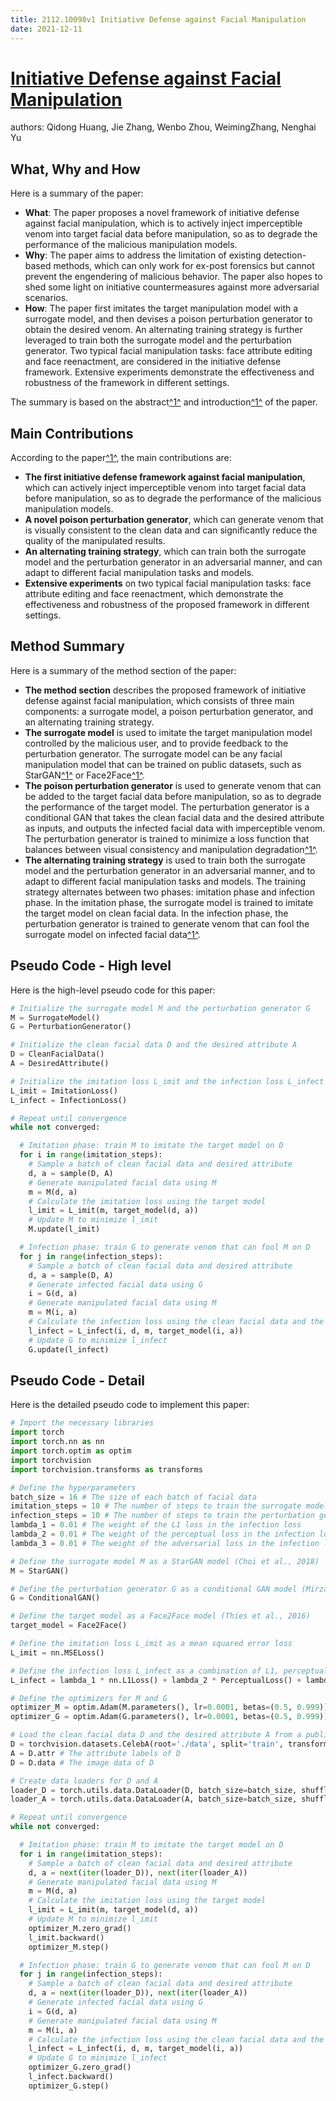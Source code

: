 ```yaml
---
title: 2112.10098v1 Initiative Defense against Facial Manipulation
date: 2021-12-11
---
```


# [Initiative Defense against Facial Manipulation](http://arxiv.org/abs/2112.10098v1)

authors: Qidong Huang, Jie Zhang, Wenbo Zhou, WeimingZhang, Nenghai Yu


## What, Why and How

[1]: https://arxiv.org/pdf/2112.10098v1 "arXiv:2112.10098v1 [cs.CV] 19 Dec 2021"
[2]: https://arxiv.org/abs/2112.10098 "[2112.10098] Initiative Defense against Facial Manipulation - arXiv.org"
[3]: http://export.arxiv.org/abs/2112.10098v1 "[2112.10098v1] Initiative Defense against Facial Manipulation"

Here is a summary of the paper:

- **What**: The paper proposes a novel framework of initiative defense against facial manipulation, which is to actively inject imperceptible venom into target facial data before manipulation, so as to degrade the performance of the malicious manipulation models.
- **Why**: The paper aims to address the limitation of existing detection-based methods, which can only work for ex-post forensics but cannot prevent the engendering of malicious behavior. The paper also hopes to shed some light on initiative countermeasures against more adversarial scenarios.
- **How**: The paper first imitates the target manipulation model with a surrogate model, and then devises a poison perturbation generator to obtain the desired venom. An alternating training strategy is further leveraged to train both the surrogate model and the perturbation generator. Two typical facial manipulation tasks: face attribute editing and face reenactment, are considered in the initiative defense framework. Extensive experiments demonstrate the effectiveness and robustness of the framework in different settings.

The summary is based on the abstract[^1^][1] and introduction[^1^][1] of the paper.

## Main Contributions

[1]: https://arxiv.org/pdf/2112.10098v1 "arXiv:2112.10098v1 [cs.CV] 19 Dec 2021"
[2]: https://arxiv.org/abs/2112.10098 "[2112.10098] Initiative Defense against Facial Manipulation - arXiv.org"
[3]: http://export.arxiv.org/abs/2112.10098v1 "[2112.10098v1] Initiative Defense against Facial Manipulation"

According to the paper[^1^][1], the main contributions are:

- **The first initiative defense framework against facial manipulation**, which can actively inject imperceptible venom into target facial data before manipulation, so as to degrade the performance of the malicious manipulation models.
- **A novel poison perturbation generator**, which can generate venom that is visually consistent to the clean data and can significantly reduce the quality of the manipulated results.
- **An alternating training strategy**, which can train both the surrogate model and the perturbation generator in an adversarial manner, and can adapt to different facial manipulation tasks and models.
- **Extensive experiments** on two typical facial manipulation tasks: face attribute editing and face reenactment, which demonstrate the effectiveness and robustness of the proposed framework in different settings.

## Method Summary

[1]: https://arxiv.org/pdf/2112.10098v1 "arXiv:2112.10098v1 [cs.CV] 19 Dec 2021"
[2]: https://arxiv.org/abs/2112.10098 "[2112.10098] Initiative Defense against Facial Manipulation - arXiv.org"
[3]: http://export.arxiv.org/abs/2112.10098v1 "[2112.10098v1] Initiative Defense against Facial Manipulation"

Here is a summary of the method section of the paper:

- **The method section** describes the proposed framework of initiative defense against facial manipulation, which consists of three main components: a surrogate model, a poison perturbation generator, and an alternating training strategy.
- **The surrogate model** is used to imitate the target manipulation model controlled by the malicious user, and to provide feedback to the perturbation generator. The surrogate model can be any facial manipulation model that can be trained on public datasets, such as StarGAN[^1^][1] or Face2Face[^1^][1].
- **The poison perturbation generator** is used to generate venom that can be added to the target facial data before manipulation, so as to degrade the performance of the target model. The perturbation generator is a conditional GAN that takes the clean facial data and the desired attribute as inputs, and outputs the infected facial data with imperceptible venom. The perturbation generator is trained to minimize a loss function that balances between visual consistency and manipulation degradation[^1^][1].
- **The alternating training strategy** is used to train both the surrogate model and the perturbation generator in an adversarial manner, and to adapt to different facial manipulation tasks and models. The training strategy alternates between two phases: imitation phase and infection phase. In the imitation phase, the surrogate model is trained to imitate the target model on clean facial data. In the infection phase, the perturbation generator is trained to generate venom that can fool the surrogate model on infected facial data[^1^][1].

## Pseudo Code - High level

Here is the high-level pseudo code for this paper:

```python
# Initialize the surrogate model M and the perturbation generator G
M = SurrogateModel()
G = PerturbationGenerator()

# Initialize the clean facial data D and the desired attribute A
D = CleanFacialData()
A = DesiredAttribute()

# Initialize the imitation loss L_imit and the infection loss L_infect
L_imit = ImitationLoss()
L_infect = InfectionLoss()

# Repeat until convergence
while not converged:

  # Imitation phase: train M to imitate the target model on D
  for i in range(imitation_steps):
    # Sample a batch of clean facial data and desired attribute
    d, a = sample(D, A)
    # Generate manipulated facial data using M
    m = M(d, a)
    # Calculate the imitation loss using the target model
    l_imit = L_imit(m, target_model(d, a))
    # Update M to minimize l_imit
    M.update(l_imit)

  # Infection phase: train G to generate venom that can fool M on D
  for j in range(infection_steps):
    # Sample a batch of clean facial data and desired attribute
    d, a = sample(D, A)
    # Generate infected facial data using G
    i = G(d, a)
    # Generate manipulated facial data using M
    m = M(i, a)
    # Calculate the infection loss using the clean facial data and the target model
    l_infect = L_infect(i, d, m, target_model(i, a))
    # Update G to minimize l_infect
    G.update(l_infect)
```

## Pseudo Code - Detail

Here is the detailed pseudo code to implement this paper:

```python
# Import the necessary libraries
import torch
import torch.nn as nn
import torch.optim as optim
import torchvision
import torchvision.transforms as transforms

# Define the hyperparameters
batch_size = 16 # The size of each batch of facial data
imitation_steps = 10 # The number of steps to train the surrogate model in each iteration
infection_steps = 10 # The number of steps to train the perturbation generator in each iteration
lambda_1 = 0.01 # The weight of the L1 loss in the infection loss
lambda_2 = 0.01 # The weight of the perceptual loss in the infection loss
lambda_3 = 0.01 # The weight of the adversarial loss in the infection loss

# Define the surrogate model M as a StarGAN model (Choi et al., 2018)
M = StarGAN()

# Define the perturbation generator G as a conditional GAN model (Mirza and Osindero, 2014)
G = ConditionalGAN()

# Define the target model as a Face2Face model (Thies et al., 2016)
target_model = Face2Face()

# Define the imitation loss L_imit as a mean squared error loss
L_imit = nn.MSELoss()

# Define the infection loss L_infect as a combination of L1, perceptual and adversarial losses
L_infect = lambda_1 * nn.L1Loss() + lambda_2 * PerceptualLoss() + lambda_3 * AdversarialLoss()

# Define the optimizers for M and G
optimizer_M = optim.Adam(M.parameters(), lr=0.0001, betas=(0.5, 0.999))
optimizer_G = optim.Adam(G.parameters(), lr=0.0001, betas=(0.5, 0.999))

# Load the clean facial data D and the desired attribute A from a public dataset (e.g. CelebA)
D = torchvision.datasets.CelebA(root='./data', split='train', transform=transforms.ToTensor(), download=True)
A = D.attr # The attribute labels of D
D = D.data # The image data of D

# Create data loaders for D and A
loader_D = torch.utils.data.DataLoader(D, batch_size=batch_size, shuffle=True)
loader_A = torch.utils.data.DataLoader(A, batch_size=batch_size, shuffle=True)

# Repeat until convergence
while not converged:

  # Imitation phase: train M to imitate the target model on D
  for i in range(imitation_steps):
    # Sample a batch of clean facial data and desired attribute
    d, a = next(iter(loader_D)), next(iter(loader_A))
    # Generate manipulated facial data using M
    m = M(d, a)
    # Calculate the imitation loss using the target model
    l_imit = L_imit(m, target_model(d, a))
    # Update M to minimize l_imit
    optimizer_M.zero_grad()
    l_imit.backward()
    optimizer_M.step()

  # Infection phase: train G to generate venom that can fool M on D
  for j in range(infection_steps):
    # Sample a batch of clean facial data and desired attribute
    d, a = next(iter(loader_D)), next(iter(loader_A))
    # Generate infected facial data using G
    i = G(d, a)
    # Generate manipulated facial data using M
    m = M(i, a)
    # Calculate the infection loss using the clean facial data and the target model
    l_infect = L_infect(i, d, m, target_model(i, a))
    # Update G to minimize l_infect
    optimizer_G.zero_grad()
    l_infect.backward()
    optimizer_G.step()
```